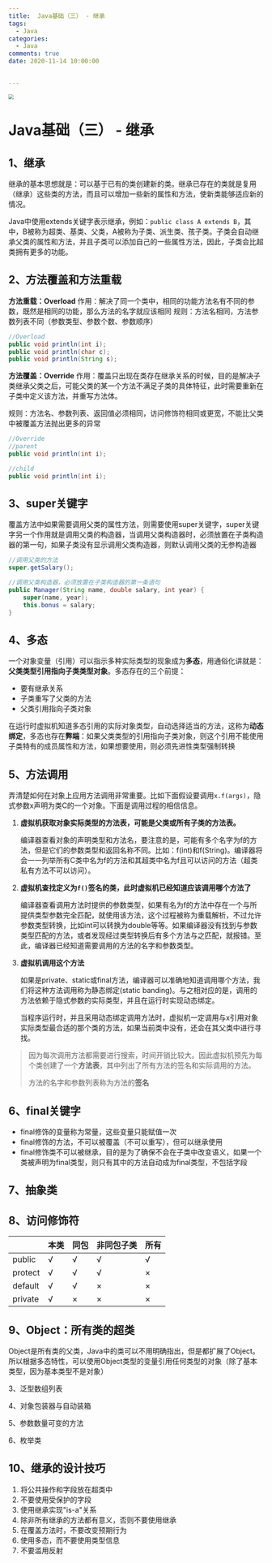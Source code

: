 ```yaml
---
title:  Java基础（三） - 继承
tags:
  - Java
categories:
  - Java
comments: true
date: 2020-11-14 10:00:00


---
```


<img src="https://cdn.jsdelivr.net/gh/javahub-yuan/forBlogImages@master/img/20201114163115.png" style="zoom:63%;" />

<!--more-->

# Java基础（三） - 继承

## 1、继承

继承的基本思想就是：可以基于已有的类创建新的类。继承已存在的类就是复用（继承）这些类的方法，而且可以增加一些新的属性和方法，使新类能够适应新的情况。

Java中使用extends关键字表示继承，例如：`public class A extends B`，其中，B被称为超类、基类、父类，A被称为子类、派生类、孩子类。子类会自动继承父类的属性和方法，并且子类可以添加自己的一些属性方法，因此，子类会比超类拥有更多的功能。

## 2、方法覆盖和方法重载

**方法重载：Overload**
作用：解决了同一个类中，相同的功能方法名有不同的参数，既然是相同的功能，那么方法的名字就应该相同
规则：方法名相同，方法参数列表不同（参数类型、参数个数、参数顺序）

```java
//Overload
public void println(int i);
public void println(char c);
public void println(String s);
```

**方法覆盖：Override**
作用：覆盖只出现在类存在继承关系的时候，目的是解决子类继承父类之后，可能父类的某一个方法不满足子类的具体特征，此时需要重新在子类中定义该方法，并重写方法体。

规则：方法名、参数列表、返回值必须相同，访问修饰符相同或更宽，不能比父类中被覆盖方法抛出更多的异常

```java
//Override
//parent
public void println(int i);

//child
public void println(int i);
```

## 3、super关键字

覆盖方法中如果需要调用父类的属性方法，则需要使用super关键字，super关键字另一个作用就是调用父类的构造器，当调用父类构造器时，必须放置在子类构造器的第一句，如果子类没有显示调用父类构造器，则默认调用父类的无参构造器

```java
//调用父类的方法
super.getSalary();

//调用父类构造器，必须放置在子类构造器的第一条语句
public Manager(String name, double salary, int year) {
    super(name, year);
	this.bonus = salary;
}
```

## 4、多态

一个对象变量（引用）可以指示多种实际类型的现象成为**多态**，用通俗化讲就是：**父类类型引用指向子类类型对象**。多态存在的三个前提：

- 要有继承关系
- 子类重写了父类的方法
- 父类引用指向子类对象

在运行时虚拟机知道多态引用的实际对象类型，自动选择适当的方法，这称为**动态绑定**，多态也存在**弊端**：如果父类类型的引用指向子类对象，则这个引用不能使用子类特有的成员属性和方法，如果想要使用，则必须先进性类型强制转换

## 5、方法调用

弄清楚如何在对象上应用方法调用非常重要。比如下面假设要调用`x.f(args)`，隐式参数x声明为类C的一个对象。下面是调用过程的相信信息。

1. **虚拟机获取对象实际类型的方法表，可能是父类或所有子类的方法表。**

   编译器查看对象的声明类型和方法名，要注意的是，可能有多个名字为f的方法，但是它们的参数类型和返回名称不同。比如：f(int)和f(String)。编译器将会一一列举所有C类中名为f的方法和其超类中名为f且可以访问的方法（超类私有方法不可以访问）。

2. **虚拟机查找定义为`f()`签名的类，此时虚拟机已经知道应该调用哪个方法了**

   编译器查看调用方法时提供的参数类型，如果有名为f的方法中存在一个与所提供类型参数完全匹配，就使用该方法，这个过程被称为重载解析，不过允许参数类型转换，比如int可以转换为double等等。如果编译器没有找到与参数类型匹配的方法，或者发现经过类型转换后有多个方法与之匹配，就报错。至此，编译器已经知道需要调用的方法的名字和参数类型。

3. **虚拟机调用这个方法**

   如果是private、static或final方法，编译器可以准确地知道调用哪个方法，我们将这种方法调用称为静态绑定(static banding)。与之相对应的是，调用的方法依赖于隐式参数的实际类型，并且在运行时实现动态绑定。

   当程序运行时，并且采用动态绑定调用方法时，虚拟机一定调用与x引用对象实际类型最合适的那个类的方法，如果当前类中没有，还会在其父类中进行寻找。

> 因为每次调用方法都需要进行搜索，时间开销比较大。因此虚拟机预先为每个类创建了一个**方法表**，其中列出了所有方法的签名和实际调用的方法。
>
> 方法的名字和参数列表称为方法的**签名**

## 6、final关键字

- final修饰的变量称为常量，这些变量只能赋值一次
- final修饰的方法，不可以被覆盖（不可以重写），但可以继承使用
- final修饰类不可以被继承，目的是为了确保不会在子类中改变语义，如果一个类被声明为final类型，则只有其中的方法自动成为final类型，不包括字段

## 7、抽象类

## 8、访问修饰符

|         | 本类 | 同包 | 非同包子类 | 所有 |
| ------- | ---- | ---- | ---------- | ---- |
| public  | √    | √    | √          | √    |
| protect | √    | √    | √          | ×    |
| default | √    | √    | ×          | ×    |
| private | √    | ×    | ×          | ×    |

## 9、Object：所有类的超类

Object是所有类的父类，Java中的类可以不用明确指出，但是都扩展了Object。所以根据多态特性，可以使用Object类型的变量引用任何类型的对象（除了基本类型，因为基本类型不是对象）

3、泛型数组列表

4、对象包装器与自动装箱

5、参数数量可变的方法

6、枚举类

## 10、继承的设计技巧

1. 将公共操作和字段放在超类中
2. 不要使用受保护的字段
3. 使用继承实现"is-a"关系
4. 除非所有继承的方法都有意义，否则不要使用继承
5. 在覆盖方法时，不要改变预期行为
6. 使用多态，而不要使用类型信息
7. 不要滥用反射
